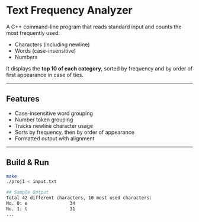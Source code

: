 # Text Frequency Analyzer
A C++ command-line program that reads standard input and counts the most frequently used:
- Characters (including newline)
- Words (case-insensitive)
- Numbers

It displays the **top 10 of each category**, sorted by frequency and by order of first appearance in case of ties.

---
## Features

- Case-insensitive word grouping
- Number token grouping
- Tracks newline character usage
- Sorts by frequency, then by order of appearance
- Formatted output with alignment

---
## Build & Run

```bash
make
./proj1 < input.txt

## Sample Output
Total 42 different characters, 10 most used characters:
No. 0: e                34
No. 1: t                31
...


